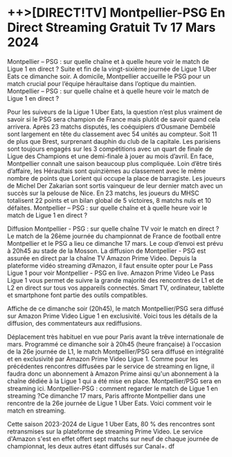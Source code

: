 <h1>++>[DIRECT!TV] Montpellier-PSG En Direct Streaming Gratuit Tv 17 Mars 2024</h1>
Montpellier – PSG : sur quelle chaîne et à quelle heure voir le match de Ligue 1 en direct ?
Suite et fin de la vingt-sixième journée de Ligue 1 Uber Eats ce dimanche soir. A domicile, Montpellier accueille le PSG pour un match crucial pour l’équipe héraultaise dans l’optique du maintien. Montpellier – PSG : sur quelle chaîne et à quelle heure voir le match de Ligue 1 en direct ?

Pour les suiveurs de la Ligue 1 Uber Eats, la question n’est plus vraiment de savoir si le PSG sera champion de France mais plutôt de savoir quand cela arrivera. Après 23 matchs disputés, les coéquipiers d’Ousmane Dembélé sont largement en tête du classement avec 54 unités au compteur. Soit 11 de plus que Brest, surprenant dauphin du club de la capitale. Les parisiens sont toujours engagés sur les 3 compétitions avec un quart de finale de Ligue des Champions et une demi-finale à jouer au mois d’avril. En face, Montpellier connaît une saison beaucoup plus compliquée. Loin d’être tirés d’affaire, les Héraultais sont quinzièmes au classement avec le même nombre de points que Lorient qui occupe la place de barragiste. Les joueurs de Michel Der Zakarian sont sortis vainqueur de leur dernier match avec un succès sur la pelouse de Nice. En 23 matchs, les joueurs du MHSC totalisent 22 points et un bilan global de 5 victoires, 8 matchs nuls et 10 défaites. Montpellier – PSG : sur quelle chaîne et à quelle heure voir le match de Ligue 1 en direct ?

Diffusion Montpellier - PSG : sur quelle chaîne TV voir le match en direct ?
Le match de la 26ème journée du championnat de France de football entre Montpellier et le PSG a lieu ce dimanche 17 mars. Le coup d’envoi est prévu à 20h45 au stade de la Mosson. La diffusion de Montpellier - PSG est assurée en direct par la chaîne TV Amazon Prime Video. Depuis la plateforme vidéo streaming d’Amazon, il faut ensuite opter pour Le Pass Ligue 1 pour voir Montpellier - PSG en live. Amazon Prime Video Le Pass Ligue 1 vous permet de suivre la grande majorité des rencontres de L1 et de L2 en direct sur tous vos appareils connectés. Smart TV, ordinateur, tablette et smartphone font partie des outils compatibles.

Affiche de ce dimanche soir (20h45), le match Montpellier/PSG sera diffusé sur Amazon Prime Video Ligue 1 en exclusivité. Voici tous les détails de la diffusion, des commentateurs aux rediffusions.

Déplacement très habituel en vue pour Paris avant la trêve internationale de mars. Programmé ce dimanche soir à 20h45 (heure française) à l'occasion de la 26e journée de L1, le match Montpellier/PSG sera diffusé en intégralité et en exclusivité par Amazon Prime Video Ligue 1. Comme pour les précédentes rencontres diffusées par le service de streaming en ligne, il faudra donc un abonnement à Amazon Prime ainsi qu'un abonnement à la chaîne dédiée à la Ligue 1 qui a été mise en place. Montpellier/PSG sera en streaming ici. Montpellier-PSG : comment regarder le match de Ligue 1 en streaming ?Ce dimanche 17 mars, Paris affronte Montpellier dans une rencontre de la 26e journée de Ligue 1 Uber Eats. Voici comment voir le match en streaming.

Cette saison 2023-2024 de Ligue 1 Uber Eats, 80 % des rencontres sont retransmises sur la plateforme de streaming Prime Video. Le service d'Amazon s'est en effet offert sept matchs sur neuf de chaque journée de championnat, les deux autres étant diffusés sur Canal+. df
